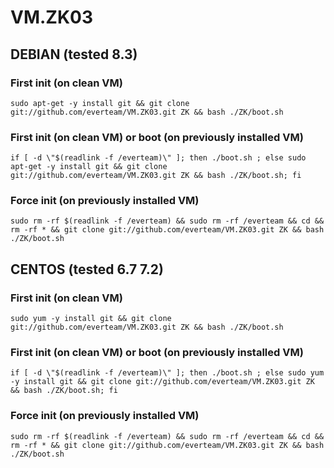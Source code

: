 # VM.ZK03


## DEBIAN (tested 8.3)

### First init (on clean VM)
```
sudo apt-get -y install git && git clone git://github.com/everteam/VM.ZK03.git ZK && bash ./ZK/boot.sh
```

### First init (on clean VM) or boot (on previously installed VM) 

```
if [ -d \"$(readlink -f /everteam)\" ]; then ./boot.sh ; else sudo apt-get -y install git && git clone git://github.com/everteam/VM.ZK03.git ZK && bash ./ZK/boot.sh; fi
```

### Force init (on previously installed VM)

```
sudo rm -rf $(readlink -f /everteam) && sudo rm -rf /everteam && cd && rm -rf * && git clone git://github.com/everteam/VM.ZK03.git ZK && bash ./ZK/boot.sh
```

## CENTOS (tested 6.7 7.2)

### First init (on clean VM)
```
sudo yum -y install git && git clone git://github.com/everteam/VM.ZK03.git ZK && bash ./ZK/boot.sh
```

### First init (on clean VM) or boot (on previously installed VM) 
```
if [ -d \"$(readlink -f /everteam)\" ]; then ./boot.sh ; else sudo yum -y install git && git clone git://github.com/everteam/VM.ZK03.git ZK && bash ./ZK/boot.sh; fi
```

### Force init (on previously installed VM)
```
sudo rm -rf $(readlink -f /everteam) && sudo rm -rf /everteam && cd && rm -rf * && git clone git://github.com/everteam/VM.ZK03.git ZK && bash ./ZK/boot.sh
```
